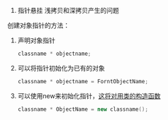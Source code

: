 1. 指针悬挂
   浅拷贝和深拷贝产生的问题



创建对象指针的方法：

1. 声明对象指针

   ```c++
   classname * objectname;
   ```

2. 可以将指针初始化为已有的对象

   ```c++
   classname * objectname = ForntObjectName;
   ```

3. 可以使用new来初始化指针，<u>这将对用类的构造函数</u>

   ```c++
   classname * ObjectName = new classname();
   ```